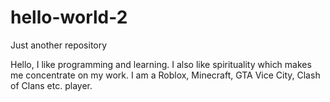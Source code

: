 # hello-world-2
Just another repository

Hello, I like programming and learning. I also like spirituality which makes me concentrate on my work.
I am a Roblox, Minecraft, GTA Vice City, Clash of Clans etc. player.
